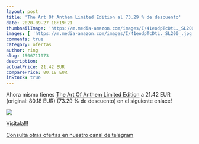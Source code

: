 ```yaml
---
layout: post
title: 'The Art Of Anthem Limited Edition al 73.29 % de descuento'
date: 2020-09-27 18:19:21
thumbnailImage: 'https://m.media-amazon.com/images/I/41eodpTcDtL._SL200_.jpg'
images: [ 'https://m.media-amazon.com/images/I/41eodpTcDtL._SL200_.jpg' ]
comments: true
category: ofertas
author: ring
slug: 1506711073
description:
actualPrice: 21.42 EUR
comparePrice: 80.18 EUR
inStock: true
---
```


Ahora mismo tienes [The Art Of Anthem Limited Edition](https://www.amazon.es/dp/1506711073/?tag=redken-21) a 21.42 EUR (original: 80.18 EUR) (73.29 %  de descuento) en el siguiente enlace!

[![](https://m.media-amazon.com/images/I/41eodpTcDtL._SL200_.jpg)](https://www.amazon.es/dp/1506711073/?tag=redken-21)

[Visítala!!!](https://www.amazon.es/dp/1506711073/?tag=redken-21)

[Consulta otras ofertas en nuestro canal de telegram](https://t.me/s/ofertas25)
